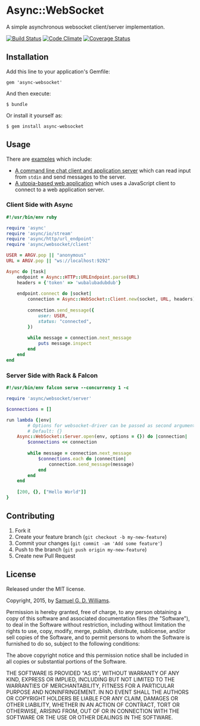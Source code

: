 # Async::WebSocket

A simple asynchronous websocket client/server implementation.

[![Build Status](https://secure.travis-ci.org/socketry/async-websocket.svg)](http://travis-ci.org/socketry/async-websocket)
[![Code Climate](https://codeclimate.com/github/socketry/async-websocket.svg)](https://codeclimate.com/github/socketry/async-websocket)
[![Coverage Status](https://coveralls.io/repos/socketry/async-websocket/badge.svg)](https://coveralls.io/r/socketry/async-websocket)

## Installation

Add this line to your application's Gemfile:

	gem 'async-websocket'

And then execute:

	$ bundle

Or install it yourself as:

	$ gem install async-websocket

## Usage

There are [examples](examples/) which include:

- [A command line chat client and application server](examples/chat/client.rb) which can read input from `stdin` and send messages to the server.
- [A utopia-based web application](examples/utopia) which uses a JavaScript client to connect to a web application server.

### Client Side with Async

```ruby
#!/usr/bin/env ruby

require 'async'
require 'async/io/stream'
require 'async/http/url_endpoint'
require 'async/websocket/client'

USER = ARGV.pop || "anonymous"
URL = ARGV.pop || "ws://localhost:9292"

Async do |task|
	endpoint = Async::HTTP::URLEndpoint.parse(URL)
	headers = {'token' => 'wubalubadubdub'}
	
	endpoint.connect do |socket|
		connection = Async::WebSocket::Client.new(socket, URL, headers)
		
		connection.send_message({
			user: USER,
			status: "connected",
		})
		
		while message = connection.next_message
			puts message.inspect
		end
	end
end
```

### Server Side with Rack & Falcon

```ruby
#!/usr/bin/env falcon serve --concurrency 1 -c

require 'async/websocket/server'

$connections = []

run lambda {|env|
        # Options for websocket-driver can be passed as second argument to open
        # Default: {}
	Async::WebSocket::Server.open(env, options = {}) do |connection|
		$connections << connection
		
		while message = connection.next_message
			$connections.each do |connection|
				connection.send_message(message)
			end
		end
	end
	
	[200, {}, ["Hello World"]]
}
```

## Contributing

1. Fork it
2. Create your feature branch (`git checkout -b my-new-feature`)
3. Commit your changes (`git commit -am 'Add some feature'`)
4. Push to the branch (`git push origin my-new-feature`)
5. Create new Pull Request

## License

Released under the MIT license.

Copyright, 2015, by [Samuel G. D. Williams](http://www.codeotaku.com/samuel-williams).

Permission is hereby granted, free of charge, to any person obtaining a copy
of this software and associated documentation files (the "Software"), to deal
in the Software without restriction, including without limitation the rights
to use, copy, modify, merge, publish, distribute, sublicense, and/or sell
copies of the Software, and to permit persons to whom the Software is
furnished to do so, subject to the following conditions:

The above copyright notice and this permission notice shall be included in
all copies or substantial portions of the Software.

THE SOFTWARE IS PROVIDED "AS IS", WITHOUT WARRANTY OF ANY KIND, EXPRESS OR
IMPLIED, INCLUDING BUT NOT LIMITED TO THE WARRANTIES OF MERCHANTABILITY,
FITNESS FOR A PARTICULAR PURPOSE AND NONINFRINGEMENT. IN NO EVENT SHALL THE
AUTHORS OR COPYRIGHT HOLDERS BE LIABLE FOR ANY CLAIM, DAMAGES OR OTHER
LIABILITY, WHETHER IN AN ACTION OF CONTRACT, TORT OR OTHERWISE, ARISING FROM,
OUT OF OR IN CONNECTION WITH THE SOFTWARE OR THE USE OR OTHER DEALINGS IN
THE SOFTWARE.
